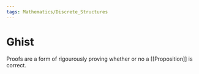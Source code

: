 ```yaml
---
tags: Mathematics/Discrete_Structures
---
```


# Ghist

Proofs are a form of rigourously proving whether or no a [[Proposition]] is correct.